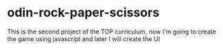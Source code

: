 # odin-rock-paper-scissors
This is the second project of the TOP curriculum, now I'm going to create the game using javascript and later I will create the UI
